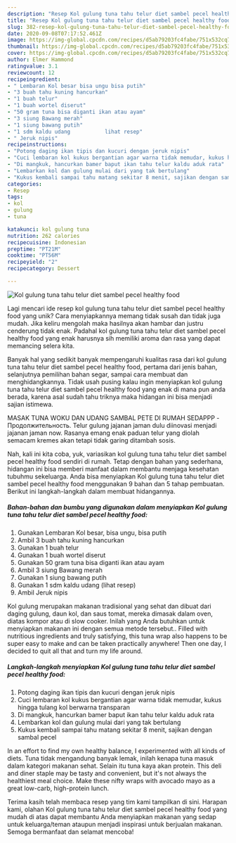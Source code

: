 ```yaml
---
description: "Resep Kol gulung tuna tahu telur diet sambel pecel healthy food Anti Gagal"
title: "Resep Kol gulung tuna tahu telur diet sambel pecel healthy food Anti Gagal"
slug: 382-resep-kol-gulung-tuna-tahu-telur-diet-sambel-pecel-healthy-food-anti-gagal
date: 2020-09-08T07:17:52.461Z
image: https://img-global.cpcdn.com/recipes/d5ab79203fc4fabe/751x532cq70/kol-gulung-tuna-tahu-telur-diet-sambel-pecel-healthy-food-foto-resep-utama.jpg
thumbnail: https://img-global.cpcdn.com/recipes/d5ab79203fc4fabe/751x532cq70/kol-gulung-tuna-tahu-telur-diet-sambel-pecel-healthy-food-foto-resep-utama.jpg
cover: https://img-global.cpcdn.com/recipes/d5ab79203fc4fabe/751x532cq70/kol-gulung-tuna-tahu-telur-diet-sambel-pecel-healthy-food-foto-resep-utama.jpg
author: Elmer Hammond
ratingvalue: 3.1
reviewcount: 12
recipeingredient:
- " Lembaran Kol besar bisa ungu bisa putih"
- "3 buah tahu kuning hancurkan"
- "1 buah telur"
- "1 buah wortel diserut"
- "50 gram tuna bisa diganti ikan atau ayam"
- "3 siung Bawang merah"
- "1 siung bawang putih"
- "1 sdm kaldu udang           lihat resep"
- " Jeruk nipis"
recipeinstructions:
- "Potong daging ikan tipis dan kucuri dengan jeruk nipis"
- "Cuci lembaran kol kukus bergantian agar warna tidak memudar, kukus hingga tulang kol berwarna transparan"
- "Di mangkuk, hancurkan bamer baput ikan tahu telur kaldu aduk rata"
- "Lembarkan kol dan gulung mulai dari yang tak bertulang"
- "Kukus kembali sampai tahu matang sekitar 8 menit, sajikan dengan sambal pecel"
categories:
- Resep
tags:
- kol
- gulung
- tuna

katakunci: kol gulung tuna 
nutrition: 262 calories
recipecuisine: Indonesian
preptime: "PT21M"
cooktime: "PT56M"
recipeyield: "2"
recipecategory: Dessert

---
```



![Kol gulung tuna tahu telur diet sambel pecel healthy food](https://img-global.cpcdn.com/recipes/d5ab79203fc4fabe/751x532cq70/kol-gulung-tuna-tahu-telur-diet-sambel-pecel-healthy-food-foto-resep-utama.jpg)

Lagi mencari ide resep kol gulung tuna tahu telur diet sambel pecel healthy food yang unik? Cara menyiapkannya memang tidak susah dan tidak juga mudah. Jika keliru mengolah maka hasilnya akan hambar dan justru cenderung tidak enak. Padahal kol gulung tuna tahu telur diet sambel pecel healthy food yang enak harusnya sih memiliki aroma dan rasa yang dapat memancing selera kita.

Banyak hal yang sedikit banyak mempengaruhi kualitas rasa dari kol gulung tuna tahu telur diet sambel pecel healthy food, pertama dari jenis bahan, selanjutnya pemilihan bahan segar, sampai cara membuat dan menghidangkannya. Tidak usah pusing kalau ingin menyiapkan kol gulung tuna tahu telur diet sambel pecel healthy food yang enak di mana pun anda berada, karena asal sudah tahu triknya maka hidangan ini bisa menjadi sajian istimewa.

MASAK TUNA WOKU DAN UDANG SAMBAL PETE DI RUMAH SEDAPPP - Продолжительность. Telur gulung jajanan jaman dulu diinovasi menjadi jajanan jaman now. Rasanya emang enak paduan telur yang diolah semacam kremes akan tetapi tidak garing ditambah sosis.


Nah, kali ini kita coba, yuk, variasikan kol gulung tuna tahu telur diet sambel pecel healthy food sendiri di rumah. Tetap dengan bahan yang sederhana, hidangan ini bisa memberi manfaat dalam membantu menjaga kesehatan tubuhmu sekeluarga. Anda bisa menyiapkan Kol gulung tuna tahu telur diet sambel pecel healthy food menggunakan 9 bahan dan 5 tahap pembuatan. Berikut ini langkah-langkah dalam membuat hidangannya.

<!--inarticleads1-->

##### Bahan-bahan dan bumbu yang digunakan dalam menyiapkan Kol gulung tuna tahu telur diet sambel pecel healthy food:

1. Gunakan  Lembaran Kol besar, bisa ungu, bisa putih
1. Ambil 3 buah tahu kuning hancurkan
1. Gunakan 1 buah telur
1. Gunakan 1 buah wortel diserut
1. Gunakan 50 gram tuna bisa diganti ikan atau ayam
1. Ambil 3 siung Bawang merah
1. Gunakan 1 siung bawang putih
1. Gunakan 1 sdm kaldu udang           (lihat resep)
1. Ambil  Jeruk nipis


Kol gulung merupakan makanan tradisional yang sehat dan dibuat dari daging gulung, daun kol, dan saus tomat, mereka dimasak dalam oven, diatas kompor atau di slow cooker. Inilah yang Anda butuhkan untuk menyiapkan makanan ini dengan semua metode tersebut.. Filled with nutritious ingredients and truly satisfying, this tuna wrap also happens to be super easy to make and can be taken practically anywhere! Then one day, I decided to quit all that and turn my life around. 

<!--inarticleads2-->

##### Langkah-langkah menyiapkan Kol gulung tuna tahu telur diet sambel pecel healthy food:

1. Potong daging ikan tipis dan kucuri dengan jeruk nipis
1. Cuci lembaran kol kukus bergantian agar warna tidak memudar, kukus hingga tulang kol berwarna transparan
1. Di mangkuk, hancurkan bamer baput ikan tahu telur kaldu aduk rata
1. Lembarkan kol dan gulung mulai dari yang tak bertulang
1. Kukus kembali sampai tahu matang sekitar 8 menit, sajikan dengan sambal pecel


In an effort to find my own healthy balance, I experimented with all kinds of diets. Tuna tidak mengandung banyak lemak, inilah kenapa tuna masuk dalam kategori makanan sehat. Selain itu tuna kaya akan protein. This deli and diner staple may be tasty and convenient, but it&#39;s not always the healthiest meal choice. Make these nifty wraps with avocado mayo as a great low-carb, high-protein lunch. 

Terima kasih telah membaca resep yang tim kami tampilkan di sini. Harapan kami, olahan Kol gulung tuna tahu telur diet sambel pecel healthy food yang mudah di atas dapat membantu Anda menyiapkan makanan yang sedap untuk keluarga/teman ataupun menjadi inspirasi untuk berjualan makanan. Semoga bermanfaat dan selamat mencoba!
